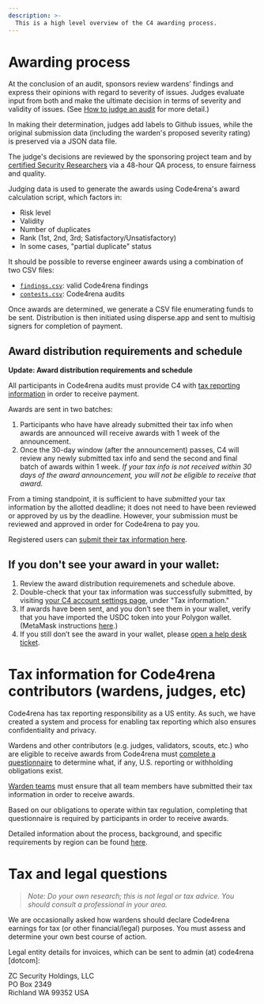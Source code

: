 ```yaml
---
description: >-
  This is a high level overview of the C4 awarding process. 
---
```


# Awarding process

At the conclusion of an audit, sponsors review wardens’ findings and express their opinions with regard to severity of issues. Judges evaluate input from both and make the ultimate decision in terms of severity and validity of issues. (See [How to judge an audit](https://docs.code4rena.com/roles/judges/how-to-judge-a-contest.md) for more detail.)

In making their determination, judges add labels to Github issues, while the original submission data (including the warden's proposed severity rating) is preserved via a JSON data file. 

The judge's decisions are reviewed by the sponsoring project team and by [certified Security Researchers](https://docs.code4rena.com/roles/certified-contributors/sr-backstage-wardens) via a 48-hour QA process, to ensure fairness and quality. 

Judging data is used to generate the awards using Code4rena's award calculation script, which factors in:

- Risk level
- Validity
- Number of duplicates
- Rank (1st, 2nd, 3rd; Satisfactory/Unsatisfactory)
- In some cases, "partial duplicate" status

 It should be possible to reverse engineer awards using a combination of two CSV files:
 
 - [`findings.csv`](https://code4rena.com/community-resources/findings.csv): valid Code4rena findings
 - [`contests.csv`](https://code4rena.com/community-resources/contests.csv): Code4rena audits 

Once awards are determined, we generate a CSV file enumerating funds to be sent. Distribution is then initiated using disperse.app and sent to multisig signers for completion of payment.

## Award distribution requirements and schedule

**Update: Award distribution requirements and schedule**

All participants in Code4rena audits must provide C4 with [tax reporting information](https://docs.code4rena.com/awarding/incentive-model-and-awards/awarding-process#tax-information-for-code4rena-contributors-wardens-judges-etc) in order to receive payment.

Awards are sent in two batches:
 1. Participants who have have already submitted their tax info when awards are announced will receive awards with 1 week of the announcement. 
 2. Once the 30-day window (after the announcement) passes, C4 will review any newly submitted tax info and send the second and final batch of awards within 1 week. *If your tax info is not received within 30 days of the award announcement, you will not be eligible to receive that award.*

From a timing standpoint, it is sufficient to have *submitted* your tax information by the allotted deadline; it does not need to have been reviewed or approved by us by the deadline. However, your submission must be reviewed and approved in order for Code4rena to pay you. 

Registered users can [submit their tax information here](https://code4rena.com/tax-info).

## If you don't see your award in your wallet:

1. Review the award distribution requiremenets and schedule above.
1. Double-check that your tax information was successfully submitted, by visiting [your C4 account settings page](https://code4rena.com/account), under "Tax information."
1. If awards have been sent, and you don’t see them in your wallet, verify that you have imported the USDC token into your Polygon wallet. (MetaMask instructions [here](https://support.metamask.io/hc/en-us/articles/360015489031-How-to-display-tokens-in-MetaMask).)
1. If you still don’t see the award in your wallet, please [open a help desk ticket](https://code4rena.com/help).

# Tax information for Code4rena contributors (wardens, judges, etc)

Code4rena has tax reporting responsibility as a US entity. As such, we have created a system and process for enabling tax reporting which also ensures confidentiality and privacy.

Wardens and other contributors (e.g. judges, validators, scouts, etc.) who are eligible to receive awards from Code4rena must [complete a questionnaire](https://docs.code4rena.com/other-details/account-management#tax-reporting-information) to determine what, if any, U.S. reporting or withholding obligations exist.

[Warden teams](https://docs.code4rena.com/roles/wardens#registering-a-team) must ensure that all team members have submitted their tax information in order to receive awards. 

Based on our obligations to operate within tax regulation, completing that questionnaire is required by participants in order to receive awards.

Detailed information about the process, background, and specific requirements by region can be found [here](https://github.com/code-423n4/org/discussions/146).

# Tax and legal questions

> *Note: Do your own research; this is not legal or tax advice. You should consult a professional in your area.*

We are occasionally asked how wardens should declare Code4rena earnings for tax (or other financial/legal) purposes. You must assess and determine your own best course of action.

Legal entity details for invoices, which can be sent to admin (at) code4rena [dotcom]:

ZC Security Holdings, LLC  
PO Box 2349  
Richland WA 99352 USA
